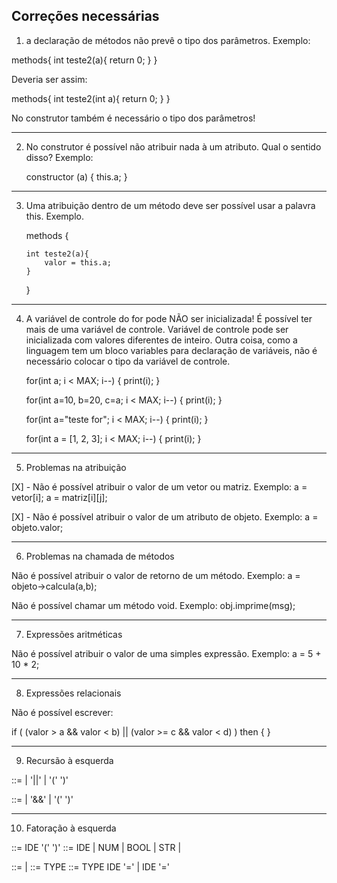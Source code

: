 ## Correções necessárias

1. a declaração de métodos não prevê o tipo dos parâmetros. Exemplo:

methods{
int teste2(a){
return 0;
}
}

Deveria ser assim:

methods{
int teste2(int a){
return 0;
}
}

No construtor também é necessário o tipo dos parâmetros!

---

2. No construtor é possível não atribuir nada à um atributo. Qual o sentido disso? Exemplo:

   constructor (a) {
   this.a;
   }

---

3.  Uma atribuição dentro de um método deve ser possível usar a palavra this. Exemplo.

    methods {

        int teste2(a){
            valor = this.a;
        }

    }

---

4. A variável de controle do for pode NÃO ser inicializada! É possível ter mais de uma variável de controle. Variável de controle pode ser inicializada com valores diferentes de inteiro. Outra coisa, como a linguagem tem um bloco variables para declaração de variáveis, não é necessário colocar o tipo da variável de controle.

   for(int a; i < MAX; i--) {
   print(i);
   }

   for(int a=10, b=20, c=a; i < MAX; i--) {
   print(i);
   }

   for(int a="teste for"; i < MAX; i--) {
   print(i);
   }

   for(int a = [1, 2, 3]; i < MAX; i--) {
   print(i);
   }

---

<!-- Resolvido -->

5. Problemas na atribuição

[X] - Não é possível atribuir o valor de um vetor ou matriz. Exemplo: a = vetor[i]; a = matriz[i][j];

[X] - Não é possível atribuir o valor de um atributo de objeto. Exemplo: a = objeto.valor;

---

6. Problemas na chamada de métodos

Não é possível atribuir o valor de retorno de um método. Exemplo: a = objeto->calcula(a,b);

Não é possível chamar um método void. Exemplo: obj.imprime(msg);

---

7. Expressões aritméticas

Não é possível atribuir o valor de uma simples expressão. Exemplo: a = 5 + 10 \* 2;

---

8. Expressões relacionais

Não é possível escrever:

if ( (valor > a && valor < b) || (valor >= c && valor < d) ) then { }

---

9. Recursão à esquerda

<Logical-Or-Expression> ::= <Logical-Not-Expression>
| <Logical-Or-Expression> '||' <Logical-Not-Expression>
| '(' <Logical-Or-Expression> ')'

<Logical-And-Expression> ::= <Logical-Or-Expression>
| <Logical-And-Expression> '&&' <Logical-Or-Expression>
| '(' <Logical-And-Expression> ')'

---

10. Fatoração à esquerda

<Method-Call> ::= IDE '(' <Args-List> ')'
<Primary-Expression> ::= IDE | NUM | BOOL | STR | <Method-Call>

<Expression> ::= <Declaration-Expression> | <Assignment-Expression>
<Declaration-Expression> ::= TYPE <IDE-List>
<Assignment-Expression> ::= TYPE IDE '=' <Logical-And-Expression> | IDE '=' <Logical-And-Expression>
